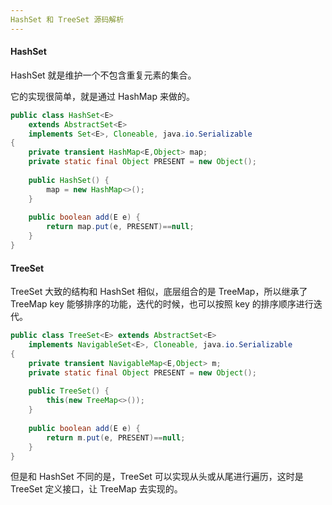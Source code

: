 ```yaml
---
HashSet 和 TreeSet 源码解析
---
```


#### HashSet

HashSet 就是维护一个不包含重复元素的集合。

它的实现很简单，就是通过 HashMap 来做的。

```java
public class HashSet<E>
    extends AbstractSet<E>
    implements Set<E>, Cloneable, java.io.Serializable
{
    private transient HashMap<E,Object> map;
    private static final Object PRESENT = new Object();
    
	public HashSet() {
        map = new HashMap<>();
    }
        
    public boolean add(E e) {
        return map.put(e, PRESENT)==null;
    }
}
```

#### TreeSet

TreeSet 大致的结构和 HashSet 相似，底层组合的是 TreeMap，所以继承了 TreeMap key 能够排序的功能，迭代的时候，也可以按照 key 的排序顺序进行迭代。

```java
public class TreeSet<E> extends AbstractSet<E>
    implements NavigableSet<E>, Cloneable, java.io.Serializable
{
	private transient NavigableMap<E,Object> m;
	private static final Object PRESENT = new Object();
    
    public TreeSet() {
        this(new TreeMap<>());
    }
    
    public boolean add(E e) {
        return m.put(e, PRESENT)==null;
    }
}
```

但是和 HashSet 不同的是，TreeSet 可以实现从头或从尾进行遍历，这时是 TreeSet 定义接口，让 TreeMap 去实现的。
